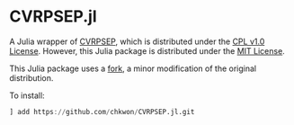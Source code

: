 # CVRPSEP.jl

A Julia wrapper of [CVRPSEP](https://econ.au.dk/research/researcher-websites/jens-lysgaard/cvrpsep/), which is distributed under the [CPL v1.0 License](https://github.com/chkwon/CVRPSEP/blob/main/LICENSE). However, this Julia package is distributed under the [MIT License](https://github.com/chkwon/CVRPSEP.jl/blob/master/LICENSE).

This Julia package uses a [fork](https://github.com/chkwon/CVRPSEP), a minor modification of the original distribution.

To install:
```julia
] add https://github.com/chkwon/CVRPSEP.jl.git
```
